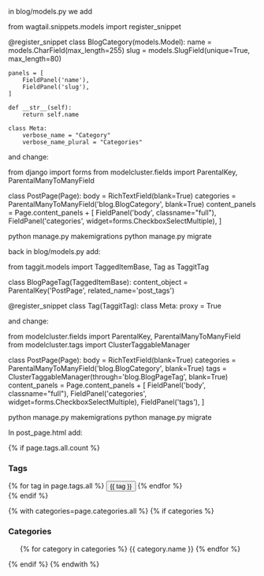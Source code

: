 in blog/models.py we add

from wagtail.snippets.models import register_snippet

@register_snippet
class BlogCategory(models.Model):
    name = models.CharField(max_length=255)
    slug = models.SlugField(unique=True, max_length=80)

    panels = [
        FieldPanel('name'),
        FieldPanel('slug'),
    ]

    def __str__(self):
        return self.name

    class Meta:
        verbose_name = "Category"
        verbose_name_plural = "Categories"


and change:

from django import forms
from modelcluster.fields import ParentalKey, ParentalManyToManyField

class PostPage(Page):
    body = RichTextField(blank=True)
    categories = ParentalManyToManyField('blog.BlogCategory', blank=True)
    content_panels = Page.content_panels + [
        FieldPanel('body', classname="full"),
        FieldPanel('categories', widget=forms.CheckboxSelectMultiple),
    ]


python manage.py makemigrations
python manage.py migrate


back in blog/models.py add:


from taggit.models import TaggedItemBase, Tag as TaggitTag

class BlogPageTag(TaggedItemBase):
    content_object = ParentalKey('PostPage', related_name='post_tags')

@register_snippet
class Tag(TaggitTag):
    class Meta:
        proxy = True



and change:

from modelcluster.fields import ParentalKey, ParentalManyToManyField
from modelcluster.tags import ClusterTaggableManager

class PostPage(Page):
    body = RichTextField(blank=True)
    categories = ParentalManyToManyField('blog.BlogCategory', blank=True)
    tags = ClusterTaggableManager(through='blog.BlogPageTag', blank=True)
    content_panels = Page.content_panels + [
        FieldPanel('body', classname="full"),
        FieldPanel('categories', widget=forms.CheckboxSelectMultiple),
        FieldPanel('tags'),
    ]


python manage.py makemigrations
python manage.py migrate


In post_page.html add:

{% if page.tags.all.count %}
    <div class="tags">
        <h3>Tags</h3>
        {% for tag in page.tags.all %}
            <button type="button">{{ tag }}</button>
        {% endfor %}
    </div>
{% endif %}

{% with categories=page.categories.all %}
    {% if categories %}
        <h3>Categories</h3>
        <ul>
            {% for category in categories %}
                <li style="display: inline">
                    {{ category.name }}
                </li>
            {% endfor %}
        </ul>
    {% endif %}
{% endwith %}
